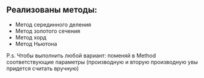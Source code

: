 Реализованы методы:
- 
- Метод серединного деления
- Метод золотого сечения
- Метод хорд
- Метод Ньютона

P.s. Чтобы выполнить любой вариант: поменяй в Method соответствующие параметры (производную и вторую производную увы придется считать вручную)

